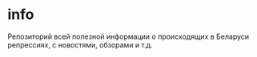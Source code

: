 # info
Репозиторий всей полезной информации о происходящих в Беларуси репрессиях, с новостями, обзорами и т.д.
